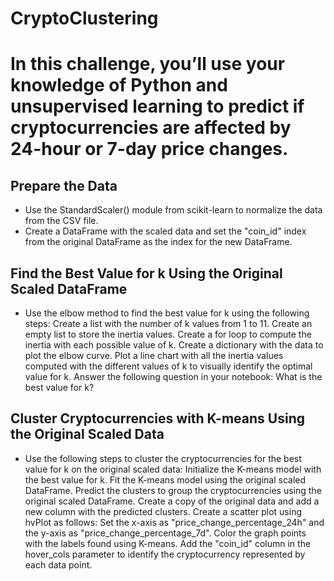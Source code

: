 # CryptoClustering
# In this challenge, you’ll use your knowledge of Python and unsupervised learning to predict if cryptocurrencies are affected by 24-hour or 7-day price changes.
## Prepare the Data
- Use the StandardScaler() module from scikit-learn to normalize the data from the CSV file.
- Create a DataFrame with the scaled data and set the "coin_id" index from the original DataFrame as the index for the new DataFrame.
## Find the Best Value for k Using the Original Scaled DataFrame
- Use the elbow method to find the best value for k using the following steps:
  Create a list with the number of k values from 1 to 11.
  Create an empty list to store the inertia values.
  Create a for loop to compute the inertia with each possible value of k.
  Create a dictionary with the data to plot the elbow curve.
  Plot a line chart with all the inertia values computed with the different values of k to visually identify the optimal value for k.
Answer the following question in your notebook: What is the best value for k?
## Cluster Cryptocurrencies with K-means Using the Original Scaled Data
- Use the following steps to cluster the cryptocurrencies for the best value for k on the original scaled data:
  Initialize the K-means model with the best value for k.
  Fit the K-means model using the original scaled DataFrame.
  Predict the clusters to group the cryptocurrencies using the original scaled DataFrame.
  Create a copy of the original data and add a new column with the predicted clusters.
  Create a scatter plot using hvPlot as follows:
    Set the x-axis as "price_change_percentage_24h" and the y-axis as "price_change_percentage_7d".
    Color the graph points with the labels found using K-means.
    Add the "coin_id" column in the hover_cols parameter to identify the cryptocurrency represented by each data point.
